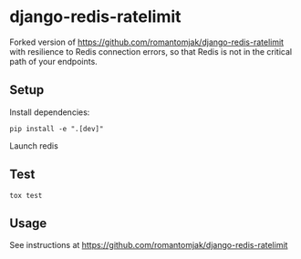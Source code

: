 # django-redis-ratelimit

Forked version of https://github.com/romantomjak/django-redis-ratelimit with
resilience to Redis connection errors, so that Redis is not in the critical
path of your endpoints.


## Setup
Install dependencies:

    pip install -e ".[dev]"

Launch redis

## Test

    tox test

## Usage
See instructions at https://github.com/romantomjak/django-redis-ratelimit